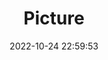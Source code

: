 ---
weight: 1
images:
- /images/edited/190.jpeg
title: Picture
date: 2022-10-24 22:59:53
tags: [luminar neo,work,person]
---